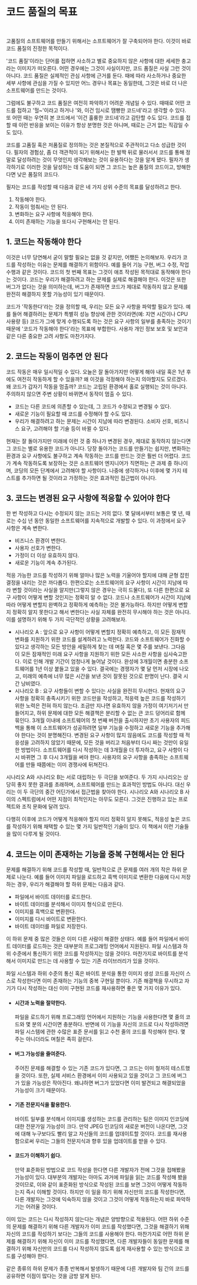# 코드 품질의 목표
<br/>

고품질의 소프트웨어를 만들기 위해서는 소프트웨어가 잘 구축되어야 한다. 이것이 바로 코드 품질의 진정한 목적이다.

'코드 품질'이라는 단어를 접하면 사소하고 별로 중요하지 않은 사항에 대한 세세한 충고라는 이미지가 떠오른다.
어떤 경우에는 그것이 사실이지만, 코드 품질은 사실 그런 것이 아니다. 코드 품질은 실제적인 관심 사항에 근거를 둔다.
때에 따라 사소하거나 중요한 세부 사항에 관심을 가질 수 있지만 어느 경우나 목표는 동일한데, 그것은 바로 더 나은 소프트웨어를 만드는 것이다.

그럼에도 불구하고 코드 품질은 여전히 파악하기 어려운 개념일 수 있다. 때때로 어떤 코드를 접하고 '헐~'이라고 하거나 '와, 이건 임시로 땜빵한 코드네'라고 생각할 수 있다.
또 어떤 때는 우연히 본 코드에서 '이건 훌륭한 코드네'라고 감탄할 수도 있다. 코드를 접할 때 이런 반응을 보이는 이유가 항상 분명한 것은 아니며, 때로는 근거 없는 직감일 수도 있다.

코드를 고품질 혹은 저품질로 정의하는 것은 본질적으로 주관적이고 다소 성급한 것이다.
필자의 경험상, 좀 더 객관적이 되기 위해서는 한 발짝 뒤로 물러서서 코드를 통해 정말로 달성하려는 것이 무엇인지 생각해보는 것이 유용하다는 것을 알게 됐다.
필자가 생각하기로 이러한 것을 달성하는 데 도움이 되면 그 코드는 높은 품질의 코드이고, 방해한다면 낮은 품질의 코드다.

필자는 코드를 작성할 때 다음과 같은 네 가지 상위 수준의 목표를 달성하려고 한다.

1. 작동해야 한다.
2. 작동이 멈춰서는 안 된다.
3. 변화하는 요구 사항에 적응해야 한다.
4. 이미 존재하는 기능을 또다시 구현해서는 안 된다.

## 1. 코드는 작동해야 한다
이것은 너무 당연해서 굳이 말할 필요는 없을 것 같지만, 어쨌든 논의해보자. 우리가 코드를 작성하는 이유는 문제를 해결하기 위함이다.
예를 들어 기능 구현, 버그 수정, 작업 수행과 같은 것이다. 코드의 첫 번째 목표는 그것이 애초 작성된 목적대로 동작해야 한다는 것이다.
코드는 우리가 해결하려고 하는 문제를 실제로 해결해야 한다.
이것은 또한 버그가 없다는 것을 의미하는데, 버그가 존재하면 코드가 제대로 작동하지 않고 문제를 완전히 해결하지 못할 가능성이 있기 때문이다.

코드가 '작동한다'라는 것을 정의할 때, 우리는 모든 요구 사항을 파악할 필요가 있다.
예를 들어 해결하려는 문제가 특별히 성능 향상에 관한 것이라면(예: 지연 시간이나 CPU 사용량 등) 코드가 그에 맞게 수행되도록 하는 것은 요구 사항의 일부를 충족하는 것이기 때문에
'코드가 작동해야 한다'라는 목표에 부합한다. 사용자 개인 정보 보호 및 보안과 같은 다른 중요한 고려 사항도 마찬가지다.

## 2. 코드는 작동이 멈추면 안 된다
코드 작동은 매우 일시적일 수 있다. 오늘은 잘 돌아가지만 어떻게 해야 내일 혹은 1년 후에도 여전히 작동하게 할 수 있을까? 왜 이것을 걱정해야 하는지 의아할지도 모르겠다.
왜 코드가 갑자기 작동을 멈출까? 코드는 고립된 환경에서 홀로 실행되는 것이 아니다. 주의하지 않으면 주변 상황이 바뀌면서 동작이 멈출 수 있다.

- 코드는 다른 코드에 의존할 수 있는데, 그 코드가 수정되고 변경될 수 있다.
- 새로운 기능이 필요할 때 코드를 수정해야 할 수도 있다.
- 우리가 해결하려고 하는 문제는 시간이 지남에 따라 변경된다. 소비자 선호, 비즈니스 요구, 고려해야 할 기술 등이 바뀔 수 있다.

현재는 잘 돌아가지만 미래에 이런 것 중 하나가 변경된 경우, 제대로 동작하지 않는다면 그 코드는 별로 유용한 코드가 아니다.
당장 돌아가는 코드를 만들기는 쉽지만, 변화하는 환경과 요구 사항에도 불구하고 계속 작동하는 코드를 만드는 것은 훨씬 더 어렵다.
코드가 계속 작동하도록 보장하는 것은 소프트웨어 엔지니어가 직면하는 큰 과제 중 하나이며, 코딩의 모든 단계에서 고려해야 할 사항이다.
나중에 생각하거나 이후에 몇 가지 테스트를 추가하면 될 것이라고 가정하는 것은 효과적인 접근법이 아니다.

## 3. 코드는 변경된 요구 사항에 적응할 수 있어야 한다
한 번 작성하고 다시는 수정되지 않는 코드는 거의 없다. 몇 달에서부터 보통은 몇 년, 때로는 수십 년 동안 동일한 소프트웨어를 지속적으로 개발할 수 있다.
이 과정에서 요구 사항은 계속 변한다.

- 비즈니스 환경이 변한다.
- 사용자 선호가 변한다.
- 가정이 더 이상 유효하지 않다.
- 새로운 기능이 계속 추가된다.

적응 가능한 코드를 작성하기 위해 얼마나 많은 노력을 기울어야 할지에 대해 균형 잡힌 결정을 내리는 것은 까다롭다.
한편으로는 소프트웨어의 요구 사항이 시간이 지남에 따라 변할 것이라는 사실을 알지만(그렇지 않은 경우는 극히 드물다),
또 다른 한편으로 요구 사항이 어떻게 변할 것인지는 정확히 알 수 없다. 코드나 소프트웨어가 시간이 지남에 따라 어떻게 변할지 완벽하고 정확하게 예측하는 것은 불가능하다.
하지만 어떻게 변할지 정확히 알지 못한다고 해서 변한다는 사실 자체를 완전히 무시해야 하는 것은 아니다. 이를 설명하기 위해 두 가지 극단적인 상황을 고려해보자.

- 시나리오 A :
  앞으로 요구 사항이 어떻게 변할지 정확히 예측하고, 이 모든 잠재적 변화를 지원하기 위한 코드를 설계하려고 노력한다.
  코드와 소프트웨어가 진화할 수 있다고 생각하는 모든 방안을 세밀하게 찾는 데 며칠 혹은 몇 주를 보낸다.
  그다음 이 모든 잠재적인 미래 요구 사항을 지원하기 위한 모든 사소한 사항을 심사숙고한다. 이로 인해 개발 기간이 엄청나게 늘어날 것이다.
  완성에 3개월이면 충분한 소프트웨어를 1년 이상 붙들고 있을 수 있다. 결국에는 경쟁자가 몇 달 먼저 시장에 나오고, 미래의 예측에 너무 많은 시간을 보낸 것이 잘못된 것으로 판명이 난다.
  결국 시간 낭비였다.
- 시나리오 B :
  요구 사항들이 변할 수 있다는 사실을 완전히 무시한다. 현재의 요구 사항을 정확히 충족시키기 위한 코드만을 작성하고, 적응력 높은 코드를 작성하기 위한 노력은 전혀 하지 않는다.
  조금만 지나면 유효하지 않을 가정이 여기저기서 만들어지고, 하위 문제에 대한 모든 해결책은 분리할 수 없는 큰 코드 덩어리로 함께 묶인다.
  3개월 이내에 소프트웨어의 첫 번째 버전을 출시하지만 초기 사용자의 피드백을 통해 이 소프트웨어가 성공하려면 일부 기능을 수정하고 새로운 기능을 추가해야 한다는 것이 분명해진다.
  변경된 요구 사항이 많지 않음에도 코드를 작성할 때 적응성을 고려하지 않았기 때문에, 모든 것을 버리고 처음부터 다시 짜는 것만이 유일한 방법이다.
  소프트웨어를 다시 작성하는 데 3개월을 더 투자하고, 요구 사항이 다시 바뀌면 그 후 다시 3개월을 써야 한다.
  사용자의 요구 사항을 충족하는 소프트웨어를 만들 때쯤에는 이미 경쟁사에 뒤쳐진다.

시나리오 A와 시나리오 B는 서로 대립하는 두 극단을 보여준다. 두 가지 시나리오는 상당히 좋지 못한 결과를 초래하며, 소프트웨어를 만드는 효과적인 방법도 아니다.
대신 우리는 이 두 극단의 중간 어딘가에서 접근법을 찾아야 한다. 시나리오 A와 시나리오 B 사이의 스펙트럼에서 어떤 지점이 최적인지는 아무도 모른다.
그것은 진행하고 있는 프로젝트와 조직 문화에 달려 있다.

다행히 이후에 코드가 어떻게 적응해야 할지 미리 정확히 알지 못해도, 적응성 높은 코드를 작성하기 위해 채택할 수 있는 몇 가지 일반적인 기술이 있다.
이 책에서 이런 기술들을 많이 다루게 될 것이다.

## 4. 코드는 이미 존재하는 기능을 중복 구현해서는 안 된다
문제를 해결하기 위해 코드를 작성할 때, 일반적으로 큰 문제를 여러 개의 작은 하위 문제로 나눈다.
예를 들어 이미지 파일을 로드하고 흑백 이미지로 변환한 다음에 다시 저장하는 경우, 우리가 해결해야 할 하위 문제는 다음과 같다.

- 파일에서 바이트 데이터를 로드한다.
- 바이트 데이터를 분석해서 이미지 형식으로 만든다.
- 이미지를 흑백으로 변환한다.
- 이미지를 다시 바이트로 변환한다.
- 바이트 데이터를 파일로 저장한다.

이 하위 문제 중 많은 것들은 이미 다른 사람이 해결한 상태다. 예를 들어 파일에서 바이트 데이터를 로드하는 것은 대부분의 프로그래밍 언어에서 지원된다.
파일 시스템과 하위 수준에서 통신하기 위한 코드를 작성하지는 않을 것이다. 마찬가지로 바이트를 분석해서 이미지로 만드는 데 사용할 수 있는 기존 라이브러리가 있을 것이다.

파일 시스템과 하위 수준의 통신 혹은 바이트 분석을 통한 이미지 생성 코드를 자신이 스스로 작성한다면 이미 존재하는 기능의 중복 구현일 뿐이다.
기존 해결책을 무시하고 자기가 다시 작성하는 대신 이미 구현된 코드를 재사용하면 좋은 몇 가지 이유가 있다.

- #### 시간과 노력을 절약한다.
  파일을 로드하기 위해 프로그래밍 언어에서 지원하는 기능을 사용한다면 몇 줄의 코드와 몇 분의 시간이면 충분하다.
  반면에 이 기능을 자신의 코드로 다시 작성하려면 파일 시스템에 관한 수많은 표준 문서를 읽고 수천 줄의 코드를 작성해야 한다. 몇 주는 아니더라도 며칠은 족히 걸린다.

- #### 버그 가능성을 줄여준다.
  주어진 문제를 해결할 수 있는 기존 코드가 있다면, 그 코드는 이미 철저히 테스트했을 것이다. 또한, 실제 서비스 환경에서 이미 사용되고 있을 것이고 그 코드에 버그가 있을 가능성은 작아진다.
  왜냐하면 버그가 있었다면 이미 발견되고 해결되었을 가능성이 크기 때문이다.
  
- #### 기존 전문지식을 활용한다.
  바이트 일부를 분석해서 이미지를 생성하는 코드를 관리하는 팀은 이미지 인코딩에 대한 전문가일 가능성이 크다.
  만약 JPEG 인코딩의 새로운 버전이 나온다면, 그것에 대해 누구보다도 빨리 알고 자신들의 코드를 업데이트할 것이다.
  코드를 재사용함으로써 우리는 그들의 전문지식과 향후 있을 업데이트를 받을 수 있다.

- #### 코드가 이해하기 쉽다.
  만약 표준화된 방법으로 코드 작성을 한다면 다른 개발자가 전에 그것을 접해봤을 가능성이 있다.
  대부분의 개발자는 아마도 과거에 파일을 읽는 코드를 작성해 봤을 것이므로, 이와 같이 표준화된 방식으로 작성된 코드를 보면 그것이 어떻게 작동하는지 즉시 이해할 것이다.
  하지만 이 일을 하기 위해 자신만의 코드를 작성한다면, 다른 개발자는 그것에 익숙하지 않을 것이고 그것이 어떻게 작동하는지 바로 파악하기는 어려울 것이다.

이미 있는 코드는 다시 작성하지 않는다는 개념은 양방향으로 적용된다.
어떤 하위 수준의 문제를 해결하기 위해 다른 개발자가 이미 코드를 작성했다면, 그것을 해결하기 위해 자신의 코드를 작성하기 보다는 그들의 코드를 사용해야 한다.
마찬가지로 어떤 하위 문제를 해결하기 위해 자신이 이미 코드를 작성했다면, 다른 개발자들이 동일한 문제를 해결하기 위해 자신만의 코드를 다시 작성하지 않도록 쉽게
재사용할 수 있는 방식으로 코드를 구성해야 한다.

같은 종류의 하위 문제가 종종 반복해서 발생하기 때문에 다른 개발자와 팀 간의 코드를 공유하면 이점이 많다는 것을 금방 알게 된다.
